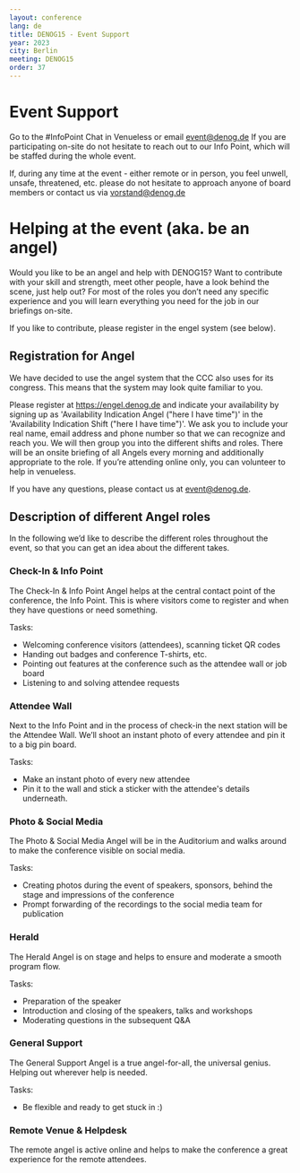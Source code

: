 ```yaml
---
layout: conference
lang: de
title: DENOG15 - Event Support
year: 2023
city: Berlin
meeting: DENOG15
order: 37
---
```


# Event Support

Go to the #InfoPoint Chat in Venueless or email event@denog.de
If you are participating on-site do not hesitate to reach out to our Info Point, which will be staffed during the whole event.

If, during any time at the event - either remote or in person, you feel unwell, unsafe, threatened, etc. please do not hesitate to approach anyone of board members or contact us via vorstand@denog.de


# Helping at the event (aka. be an angel)

Would you like to be an angel and help with DENOG15? Want to contribute with your skill and strength, meet other people, have a look behind the scene, just help out? For most of the roles you don’t need any specific experience and you will learn everything you need for the job in our briefings on-site.

If you like to contribute, please register in the engel system (see below). 


## Registration for Angel

We have decided to use the angel system that the CCC also uses for its congress. This means that the system may look quite familiar to you.

Please register at <a href="https://engel.denog.de">https://engel.denog.de</a> and indicate your availability by signing up as 'Availability Indication Angel ("here I have time")' in the 'Availability Indication Shift ("here I have time")'. We ask you to include your real name, email address and phone number so that we can recognize and reach you. We will then group you into the different shifts and roles. There will be an onsite briefing of all Angels every morning and additionally appropriate to the role. If you’re attending online only, you can volunteer to help in venueless.

If you have any questions, please contact us at <a href="event@denog.de">event@denog.de</a>.


## Description of different Angel roles

In the following we’d like to describe the different roles throughout the event, so that you can get an idea about the different takes.

### Check-In & Info Point

The Check-In & Info Point Angel helps at the central contact point of the conference, the Info Point. This is where visitors come to register and when they have questions or need something.

Tasks:
- Welcoming conference visitors (attendees), scanning ticket QR codes
- Handing out badges and conference T-shirts, etc.
- Pointing out features at the conference such as the attendee wall or job board
- Listening to and solving attendee requests

### Attendee Wall

Next to the Info Point and in the process of check-in the next station will be the Attendee Wall. We’ll shoot an instant photo of every attendee and pin it to a big pin board.

Tasks:
- Make an instant photo of every new attendee
- Pin it to the wall and stick a sticker with the attendee's details underneath.

### Photo & Social Media

The Photo & Social Media Angel will be in the Auditorium and walks around to make the conference visible on social media.

Tasks: 
- Creating photos during the event of speakers, sponsors, behind the stage and impressions of the conference 
- Prompt forwarding of the recordings to the social media team for publication

### Herald

The Herald Angel is on stage and helps to ensure and moderate a smooth program flow.

Tasks:
- Preparation of the speaker
- Introduction and closing of the speakers, talks and workshops
- Moderating questions in the subsequent Q&A

### General Support

The General Support Angel is a true angel-for-all, the universal genius. Helping out wherever help is needed.

Tasks:
- Be flexible and ready to get stuck in :)

### Remote Venue & Helpdesk

The remote angel is active online and helps to make the conference a great experience for the remote attendees.
